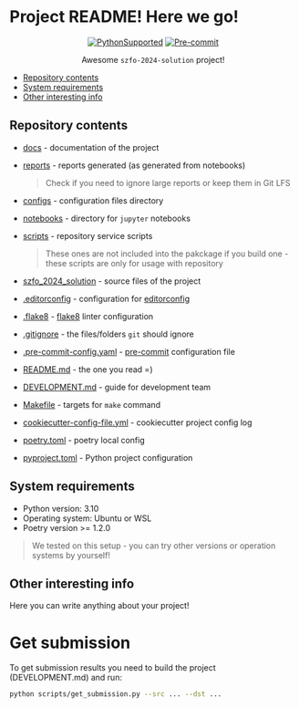 # Project README! Here we go!

<div align="center">

[![PythonSupported](https://img.shields.io/badge/python-3.10-brightgreen.svg)](https://python3statement.org/#sections50-why)
[![Pre-commit](https://img.shields.io/badge/pre--commit-enabled-brightgreen?logo=pre-commit&logoColor=white)](https://pre-commit.com/)

Awesome `szfo-2024-solution` project!

</div>

- [Repository contents](#repository-contents)
- [System requirements](#system-requirements)
- [Other interesting info](#other-interesting-info)

## Repository contents

- [docs](docs) - documentation of the project
- [reports](reports) - reports generated (as generated from notebooks)
  > Check if you need to ignore large reports or keep them in Git LFS
- [configs](configs) - configuration files directory

- [notebooks](notebooks) - directory for `jupyter` notebooks

- [scripts](scripts) - repository service scripts
  > These ones are not included into the pakckage if you build one - these scripts are only for usage with repository
- [szfo_2024_solution](szfo_2024_solution) - source files of the project
- [.editorconfig](.editorconfig) - configuration for [editorconfig](https://editorconfig.org/)
- [.flake8](.flake8) - [flake8](https://github.com/pycqa/flake8) linter configuration
- [.gitignore](.gitignore) - the files/folders `git` should ignore
- [.pre-commit-config.yaml](.pre-commit-config.yaml) - [pre-commit](https://pre-commit.com/) configuration file
- [README.md](README.md) - the one you read =)
- [DEVELOPMENT.md](DEVELOPMENT.md) - guide for development team
- [Makefile](Makefile) - targets for `make` command
- [cookiecutter-config-file.yml](cookiecutter-config-file.yml) - cookiecutter project config log
- [poetry.toml](poetry.toml) - poetry local config
- [pyproject.toml](pyproject.toml) - Python project configuration

## System requirements

- Python version: 3.10
- Operating system: Ubuntu or WSL
- Poetry version >= 1.2.0

> We tested on this setup - you can try other versions or operation systems by yourself!

## Other interesting info

Here you can write anything about your project!

# Get submission

To get submission results you need to build the project (DEVELOPMENT.md) and run:
```bash
python scripts/get_submission.py --src ... --dst ...
```
